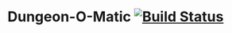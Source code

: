 Dungeon-O-Matic [![Build Status](https://secure.travis-ci.org/cleggatt/dungeon-0-matic.png)](http://travis-ci.org/cleggatt/dungeon-0-matic)
===================================
